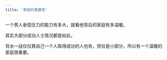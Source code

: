 ```yaml
---
title: '家庭的重要性'
---
```

一个男人承受压力的能力有多大，就看他背后的家庭有多温暖。

其实大部分成功人士情况都是如此。

背水一战仅仅靠自己一个人取得成功的人也有，但仅是小部分，所以有一个温暖的家庭很重要。  